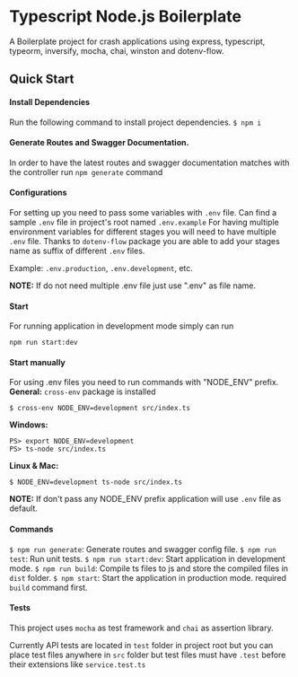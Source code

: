 # Typescript Node.js Boilerplate
A Boilerplate project for crash applications using express, typescript, typeorm, inversify, mocha, chai, winston and dotenv-flow.

## Quick Start
#### Install Dependencies
Run the following command to install project dependencies.
`$ npm i`

#### Generate Routes and Swagger Documentation.
In order to have the latest routes and swagger documentation matches with the controller run `npm generate` command

#### Configurations
For setting up you need to pass some variables with `.env` file. Can find a sample `.env` file in project's root named `.env.example`
For having multiple environment variables for different stages you will need to have multiple `.env` file. Thanks  to `dotenv-flow` package you are able to add your stages name as suffix of different `.env` files.

 Example: `.env.production`, `.env.development`, etc.

__NOTE:__ If do not need multiple .env file just use ".env" as file name.

#### Start
For running application in development mode simply can run 

    npm run start:dev

#### Start manually

For using .env files you need to run commands with "NODE_ENV" prefix.
__General:__
`cross-env` package is installed

    $ cross-env NODE_ENV=development src/index.ts

__Windows:__

    PS> export NODE_ENV=development
    PS> ts-node src/index.ts

__Linux & Mac:__

    $ NODE_ENV=development ts-node src/index.ts

__NOTE:__ If don't pass any NODE_ENV prefix application will use `.env` file as default.

#### Commands

`$ npm run generate`: Generate routes and swagger config file.
`$ npm run test`: Run unit tests.
`$ npm run start:dev`: Start application in development mode.
`$ npm run build`: Compile ts files to js and store the compiled files in `dist` folder.
`$ npm start`: Start the application in production mode. required `build` command first.


#### Tests
This project uses `mocha` as test framework and `chai` as assertion library.

Currently API tests are located in `test` folder in project root but you can place test files anywhere in `src` folder but test files must have `.test` before their extensions like `service.test.ts`

